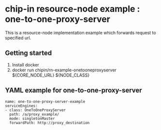 # chip-in resource-node example : one-to-one-proxy-server

This is a resource-node implementation example which forwards request to specified url.

## Getting started

1. Install docker
1. docker run chipin/rn-example-onetooneproxyserver ${CORE_NODE_URL} ${NODE_CLASS}


## YAML example for one-to-one-proxy-server

```
name: one-to-one-proxy-server-example
serviceEngines:
- class: OneToOneProxyServer
  path: /a/proxy_example/
  mode: singletonMaster
  forwardPath: http://proxy_destination


```


